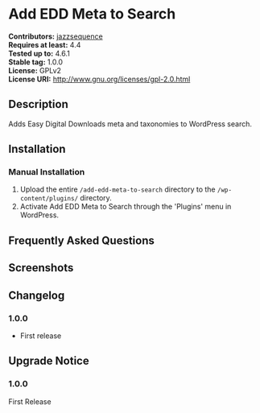 # Add EDD Meta to Search #
**Contributors:**      [jazzsequence](https://github.com/jazzsequence)  
**Requires at least:** 4.4  
**Tested up to:**      4.6.1  
**Stable tag:**        1.0.0  
**License:**           GPLv2  
**License URI:**       http://www.gnu.org/licenses/gpl-2.0.html  

## Description ##

Adds Easy Digital Downloads meta and taxonomies to WordPress search.

## Installation ##

### Manual Installation ###

1. Upload the entire `/add-edd-meta-to-search` directory to the `/wp-content/plugins/` directory.
2. Activate Add EDD Meta to Search through the 'Plugins' menu in WordPress.

## Frequently Asked Questions ##


## Screenshots ##


## Changelog ##

### 1.0.0 ###
* First release

## Upgrade Notice ##

### 1.0.0 ###
First Release

